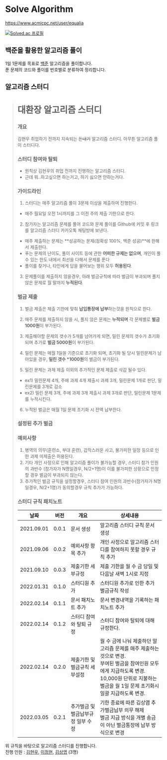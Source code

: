 # Solve Algorithm

https://www.acmicpc.net/user/equalia

[![Solved.ac 프로필](http://mazassumnida.wtf/api/v2/generate_badge?boj=equalia)](https://solved.ac/equalia/)



## 백준을 활용한 알고리즘 풀이

1일 1문제를 목표로 [백준](https://www.acmicpc.net/) 알고리즘을 풀이합니다. <br>
푼 문제의 코드와 풀이를 번호별로 분류하여 정리합니다.



## 알고리즘 스터디

># 대환장 알고리즘 스터디
>
>### 개요
>
>김현우 취업하기 전까지 지속되는 ~~돈내기~~ 알고리즘 스터디.
>아무튼 알고리즘 풀이 스터디다.
>
>### 스터디 참여와 탈퇴
> - 원칙상 김현우의 취업 전까지 진행하는 알고리즘 스터디.
> - 근데 뭐..하고싶으면 하는거고, 하기 싫으면 안하는거다.
>
>### 가이드라인
>
>1. 스터디는 매주 알고리즘 풀이 3문제 이상을 제출하며 진행한다.
>
>   - 매주 월요일 오전 1시까지를 그 이전 주의 제출 기한으로 한다.
>
>2. 참가자는 알고리즘 문제를 풀어 코드와 문제 풀이를 Github에 커밋 후 링크를 알고리즘 스터디 카카오톡 채팅방에 보낸다.
>
>   - 매주 제출하는 문제는 **성공하는 문제(정확성 100%, 백준 성공)**에 한해서 제출한다.
>   - 푸는 문제의 난이도, 풀이 사이트 등에 관한 **어떠한 규제는 없으며**, 개인이 풀수 있는 한도 내에서 최선을 다해서 문제를 푼다
>   - 풀이를 찾거나, 타인에게 답을 물어보는 행위 모두 **허용된다**.
> 
> 3. 문제풀이를 제출하지 않을경우, 아래 벌금규칙에 따라 벌금이 부과되며 풀지 않은 문제로 월 말까지 **누적된다**.
>
>### 벌금 제출
>
>1. 벌금 제출은 제출 기한에 맞춰 **납입통장에 납부**하는것을 원칙으로 한다.
>
>2. 매주 문제를 제출하지 않을 시, 풀지 않은 문제는 **누적되며** 각 문제별로 **벌금 1000원**이 부가된다.
>
>3. 제출해야할 문제의 갯수가 5개를 넘어가게 되면, 밀린 문제의 갯수가  초기화 되며 추가로 **벌금 5000원**이 부가된다.
>
>4. 밀린 문제는 매월 1일을 기준으로 초기화 되며, 초기화 될 당시 밀린문제가 남아있을 경우, **밀린 갯수 *1000원**의 벌금이 부가된다.
>
>5. 밀린 문제는 과제 제출 이외의 추가적인 문제 제출로 삭감 될수 있다.
>
> - ex1) 밀린문제 4개, 주에 과제 4개 제출시 과제 3개, 밀린문제 1개로 판단, 밀린문제를 3개로 감소
> - ex2) 밀린 문제 3개, 주에 과제 3개 제출시 과제 3개로 판단, 밀린문제 1문제를 누적시킨다. 
> 
>6. 누적된 벌금은 매월 1일 문제 초기화 시 전액 납부한다.
>
>### 설정된 추가 벌금
>
>
>
>### 예외사항
>
>1. 병역의 의무(훈련소, 부대 훈련), 갑작스러운 사고, 불가피한 일정 등으로 인한 과제 미제출은 허용된다.
>2. 기타 개인 사정으로 인해 알고리즘 풀이가 불가능할 경우, 스터디 참가 인원의 과반수 (참가자가 N명일경우, N/2+1명)이 이를 불가피한 상황으로 인정할 경우 벌금이 부과되지 않는다.
>3. 추가적인 벌금 규칙을 설정할경우, 스터디 참여 인원의 과반수(참가자가 N명일경우, N/2+1명)가 동의할경우 규칙 추가가 가능하다. 
>
> ### 스터디 규칙 패치노트
> 
> |날짜|버전|개요|상세내용|
> |-|-|-|-|
> |2021.09.01|0.0.1|문서 생성| 알고리즘 스터디 규칙 문서 생성|
> |2021.09.06|0.0.2|예외사항 항목 추가| 개인 사정으로 알고리즘 스터디를 참여하지 못할 경우 규칙 추가|
> |2021.09.10|0.0.3|제출기한 세부규정| 제출 기한을 월 수 금 당일 및 다음날 새벽 1시로 지정|
> |2022.01.31|0.1.0|스터디원 추가|스터디원 추가로 인한 추가 벌금규칙 작성|
> |2022.02.14|0.1.1|문서 패치노트 추가|문서 변경내역을 기록하는 패치노트 추가|
> |2022.02.14|0.1.2|스터디 참여와 탈퇴 규정|스터디 참여와 탈퇴에 대해 규정한다.|
> |2022.02.14|0.2.0|제출기한 및 벌금규칙 세부설정|월 수 금에 나눠 제출하던 알고리즘 문제를 매주 제출하는것으로 변경.<br> 부여된 벌금을 참여인원 모두에게 지급하도록 변경.<br>10,000원 단위로 지불하는 벌금을 월 1일 문제 초기화시 일괄 지급하도록 변경.<br>|
> |2022.03.05|0.2.1|추가벌금 및 벌금납부규정 일부 수정|기한 종료에 따른 김상엽 추가벌금납부 의무 해제<br> 벌금 지급 방식을 개별 송금이 아닌 벌금통장에 납부 방식으로 변경|

위 규칙을 바탕으로 알고리즘 스터디를 진행합니다. <br>
진행 인원 : [김현우](https://github.com/qualificationalitated/Start_git/tree/master/Algorithm), [이정현](https://github.com/5d-jh/acmicpc), [김상엽](https://github.com/yeop-sang/yeop-sang.github.io/tree/master/algorithm) (3명)

